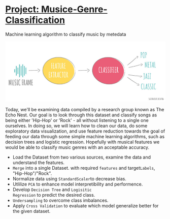 # [Project: Musice-Genre-Classification](https://nbviewer.jupyter.org/github/MMallah/Musice-Genre-Classification/blob/main/Music%20Genre%20Classification.ipynb)
Machine learning algorithm to classify music by metedata

![Music Genre Classification](https://github.com/MMallah/Mallah_Portfolio/blob/main/images/music%20classifier.jpg)

Today, we'll be examining data compiled by a research group known as The Echo Nest. Our goal is to look through this dataset and classify songs as being either 'Hip-Hop' or 'Rock' - all without listening to a single one ourselves. In doing so, we will learn how to clean our data, do some exploratory data visualization, and use feature reduction towards the goal of feeding our data through some simple machine learning algorithms, such as decision trees and logistic regression. Hopefully with musical features we would be able to classify music genres with an acceptable accuracy.

* Load the Dataset from two various sources, examine the data and understand the features.
* <code>Merge</code> into a single Dataset. with required <code>features</code> and target<code>Labels</code>, "Hip-Hop"/"Rock".
* Normalize data using <code>StandardScaler</code>to decrease bias.
* Utlilize <code>PCA</code> to enhance model interpretibility and performence.
* Develop <code>Decision Tree</code> and <code>Logisitic Regression</code> to predict the desired class.
* <code>Undersampling</code> to overcome class imbalances.
* Apply <code>Cross Validation</code> to evaluate which model generalize better for the given dataset.
